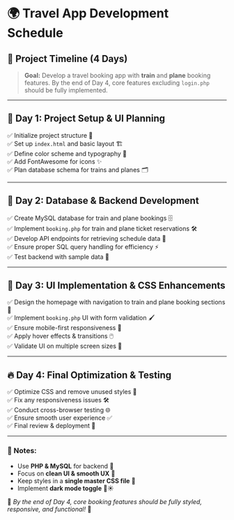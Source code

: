 # 🌍 Travel App Development Schedule

## 📅 Project Timeline (4 Days)

> **Goal:** Develop a travel booking app with **train** and **plane** booking features. By the end of Day 4, core features excluding `login.php` should be fully implemented.

---

## 📌 Day 1: Project Setup & UI Planning  
✅ Initialize project structure 📂  
✅ Set up `index.html` and basic layout 🏗️  
✅ Define color scheme and typography 🎨  
✅ Add FontAwesome for icons ✨  
✅ Plan database schema for trains and planes 🗂️  

---

## 🚀 Day 2: Database & Backend Development  
✅ Create MySQL database for train and plane bookings 🗄️  
✅ Implement `booking.php` for train and plane ticket reservations 🛠️  
✅ Develop API endpoints for retrieving schedule data 📡  
✅ Ensure proper SQL query handling for efficiency ⚡  
✅ Test backend with sample data 🧪  

---

## 🎨 Day 3: UI Implementation & CSS Enhancements  
✅ Design the homepage with navigation to train and plane booking sections 🎨  
✅ Implement `booking.php` UI with form validation 🖌️  
✅ Ensure mobile-first responsiveness 📱  
✅ Apply hover effects & transitions 🖱️  
✅ Validate UI on multiple screen sizes 📏  

---

## 🔥 Day 4: Final Optimization & Testing  
✅ Optimize CSS and remove unused styles 🚀  
✅ Fix any responsiveness issues 🛠️  
✅ Conduct cross-browser testing 🌐  
✅ Ensure smooth user experience ✅  
✅ Final review & deployment 🚢  

---

### 📜 Notes:  
- Use **PHP & MySQL** for backend 🐘  
- Focus on **clean UI & smooth UX** 🎯  
- Keep styles in a **single master CSS file** 🎨  
- Implement **dark mode toggle** 🌙☀️  

🎯 *By the end of Day 4, core booking features should be fully styled, responsive, and functional!* 🚀